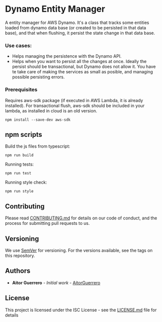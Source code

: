 # Dynamo Entity Manager

A entity manager for AWS Dynamo. It's a class that tracks some entities loaded from dynamo data base (or created to be persisted 
in that data base), and that when flushing, it persist the state change in that data base.

### Use cases:
- Helps managing the persistence with the Dynamo API.
- Helps when you want to persist all the changes at once. Ideally the persist should be transactional, but Dynamo does 
not allow it. You have te take care of making the services as small as posible, and managing possible persisting errors.

### Prerequisites
Requires aws-sdk package (if executed in AWS Lambda, it is already installed).
For transactional flush, aws-sdk should be included in your lambda, as installed in cloud is an old version.

```
npm install --save-dev aws-sdk
```

## npm scripts

Build the js files from typescript:
```
npm run build
```

Running tests:
```
npm run test
```

Running style check:
```
npm run style
```

## Contributing

Please read [CONTRIBUTING.md](CONTRIBUTING.md) for details on our code of conduct, and the process for submitting pull requests to us.

## Versioning

We use [SemVer](http://semver.org/) for versioning. For the versions available, see the tags on this repository.

## Authors

* **Aitor Guerrero** - *Initial work* - [AitorGuerrero](https://github.com/AitorGuerrero)

## License

This project is licensed under the ISC License - see the [LICENSE.md](LICENSE.md) file for details


